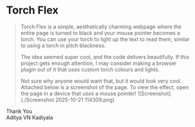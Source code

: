 # Torch Flex
> Torch Flex is a simple, aesthetically charming webpage where the entire page is turned to black and your mouse pointer becomes a torch. You can use your torch to light up the text to read them, similar to using a torch in pitch blackness.
>
> The idea seemed super cool, and the code delivers beautifully. If this project gets enough attention, I may consider making a browser plugin out of it that uses custom torch colours and lights.
>
> Not sure why anyone would want that, but it would look very cool. \
> Attached below is a screenshot of the page. To view the effect, open the page in a device that _uses_ a mouse pointer!
![Screenshot](./Screenshot 2025-10-21 114309.png)

Thank You \
Aditya VN Kadiyala
